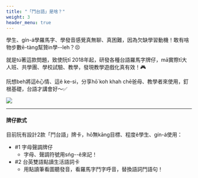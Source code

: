 ```yaml
---
title: "「鬥台語」是啥？"
weight: 3
header_menu: true
---
```


學生、gín-á學羅馬字、學發音感覺真無聊、真困難，因為欠缺學習動機！敢有啥物步數ē-tàng幫贊in學--leh？😣

就是tú著這款問題，致使阮tī 2018年起，研發各種台語羅馬字牌仔，mā實際tī大人班、共學團、學校試驗、教學，發現教學遊戲化真有效！🎮

阮想beh將這ê心情、這ê ke-si，分享hō͘ koh khah chē爸母、教學者來使用，釘根基礎，台語才講會好～✅

![](images/paia1.png)

---

#### 牌仔款式

目前阮有設計2款「鬥台語」牌卡，hō͘無kāng目標、程度ê學生、gín-á使用：

- #1 字母聲調牌仔
  - 字母、聲調符號用sńg--ê來記！
- #2 台英雙語點讀生活語詞卡
  - 用點讀筆看圖聽發音，看羅馬字鬥字呼音，替換語詞鬥語句！
